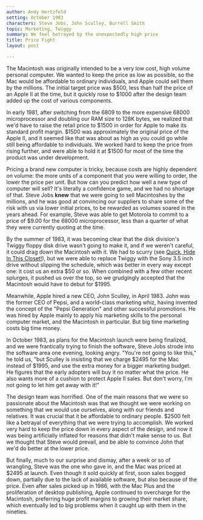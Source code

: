 ```yaml
---
author: Andy Hertzfeld
setting: October 1983
characters: Steve Jobs, John Sculley, Burrell Smith
topic: Marketing, Twiggy
summary: We feel betrayed by the unexpectedly high price
title: Price Fight
layout: post

---
```


The Macintosh was originally intended to be a very low cost, high volume personal computer. We wanted to keep the price as low as possible, so the Mac would be affordable to ordinary individuals, and Apple could sell them by the millions. The initial target price was $500, less than half the price of an Apple II at the time, but it quickly rose to $1000 after the design team added up the cost of various components.

  
  
  
  
In early 1981, after switching from the 6809 to the more expensive 68000 microprocessor and doubling our RAM size to 128K bytes, we realized that we'd have to raise the retail price to $1500 in order for Apple to make its standard profit margin. $1500 was approximately the original price of the Apple II, and it seemed like that was about as high as you could go while still being affordable to individuals. We worked hard to keep the price from rising further, and were able to hold it at $1500 for most of the time the product was under development.  
  
  
Pricing a brand new computer is tricky, because costs are highly dependent on volume: the more units of a component that you were willing to order, the lower the price per unit. But how can you predict how well a new type of computer will sell? It's literally a confidence game, and we had no shortage of that. Steve Jobs **knew** that we were going to sell Macintoshes by the millions, and he was good at convincing our suppliers to share some of the risk with us via lower initial prices, to be rewarded as volumes soared in the years ahead. For example, Steve was able to get Motorola to commit to a price of $9.00 for the 68000 microprocessor, less than a quarter of what they were currently quoting at the time.  
  
  
By the summer of 1983, it was becoming clear that the disk division's Twiggy floppy disk drive wasn't going to make it, and if we weren't careful, it could drag down the Macintosh with it. We had to scurry (see [Quick, Hide In This Closet!](/hide-under-this-desk)), but we were able to replace Twiggy with the Sony 3.5 inch drive without slipping the schedule, which was better in every way except one: it cost us an extra $50 or so. When combined with a few other recent splurges, it pushed us over the top, so we grudgingly accepted that the Macintosh would have to debut for $1995.  
  
  
Meanwhile, Apple hired a new CEO, John Sculley, in April 1983. John was the former CEO of Pepsi, and a world-class marketing whiz, having invented the concept of the "Pepsi Generation" and other successful promotions. He was hired by Apple mainly to apply his marketing skills to the personal computer market, and the Macintosh in particular. But big time marketing costs big time money.  
  
  
In October 1983, as plans for the Macintosh launch were being finalized, and we were frantically trying to finish the software, Steve Jobs strode into the software area one evening, looking angry. "You're not going to like this," he told us, "but Sculley is insisting that we charge $2495 for the Mac instead of $1995, and use the extra money for a bigger marketing budget. He figures that the early adopters will buy it no matter what the price. He also wants more of a cushion to protect Apple II sales. But don't worry, I'm not going to let him get away with it!"  
  
  
The design team was horrified. One of the main reasons that we were so passionate about the Macintosh was that we thought we were working on something that we would use ourselves, along with our friends and relatives. It was crucial that it be affordable to ordinary people. $2500 felt like a betrayal of everything that we were trying to accomplish. We worked very hard to keep the price down in every aspect of the design, and now it was being artificially inflated for reasons that didn't make sense to us. But we thought that Steve would prevail, and be able to convince John that we'd do better at the lower price.  
  
  
But finally, much to our surprise and dismay, after a week or so of wrangling, Steve was the one who gave in, and the Mac was priced at $2495 at launch. Even though it sold quickly at first, soon sales bogged down, partially due to the lack of available software, but also because of the price. Even after sales picked up in 1986, with the Mac Plus and the proliferation of desktop publishing, Apple continued to overcharge for the Macintosh, preferring huge profit margins to growing their market share, which eventually led to big problems when it caught up with them in the nineties. 
